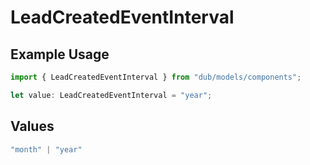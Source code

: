 # LeadCreatedEventInterval

## Example Usage

```typescript
import { LeadCreatedEventInterval } from "dub/models/components";

let value: LeadCreatedEventInterval = "year";
```

## Values

```typescript
"month" | "year"
```